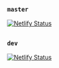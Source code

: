 ### `master`

[![Netlify Status](https://api.netlify.com/api/v1/badges/b7a2257c-e7b7-4c1b-8770-02c390f46ab0/deploy-status)](https://app.netlify.com/sites/burger-web-app/deploys)

##  

### `dev`


[![Netlify Status](https://api.netlify.com/api/v1/badges/b7a2257c-e7b7-4c1b-8770-02c390f46ab0/deploy-status?branch=dev)](https://app.netlify.com/sites/burger-web-app/deploys)
 